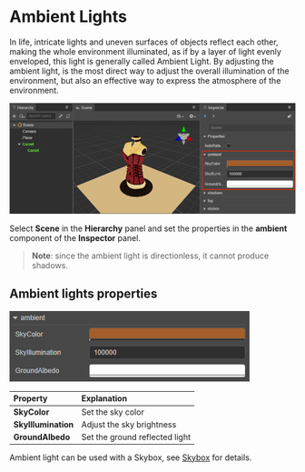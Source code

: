 # Ambient Lights

In life, intricate lights and uneven surfaces of objects reflect each other, making the whole environment illuminated, as if by a layer of light evenly enveloped, this light is generally called Ambient Light. By adjusting the ambient light, is the most direct way to adjust the overall illumination of the environment, but also an effective way to express the atmosphere of the environment.

![ambient](ambient/ambient.png)

Select **Scene** in the **Hierarchy** panel and set the properties in the **ambient** component of the **Inspector** panel.

> **Note**: since the ambient light is directionless, it cannot produce shadows.

## Ambient lights properties

![ambient panel](ambient/ambient-prop.png)

| Property | Explanation |
| :--- | :--- |
| **SkyColor** | Set the sky color |
| **SkyIllumination** | Adjust the sky brightness |
| **GroundAlbedo** | Set the ground reflected light |

Ambient light can be used with a Skybox, see [Skybox](skybox.md) for details.
